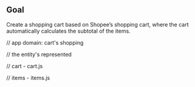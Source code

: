 ## Goal

Create a shopping cart based on Shopee’s shopping cart, where the cart automatically calculates the subtotal of the items.

// app domain: cart's shopping

// the entity's represented

// cart - cart.js

// items - items.js